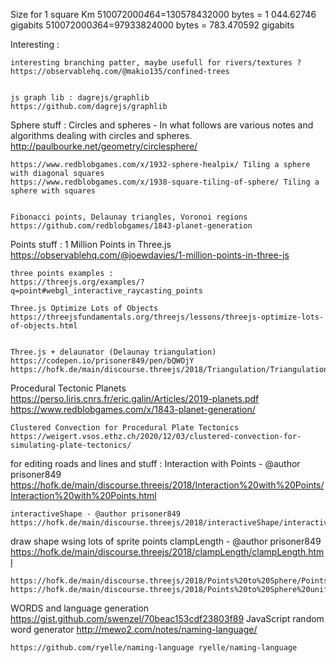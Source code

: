 Size for 1 square Km
510072000*4*64=130578432000 bytes = 1 044.62746 gigabits
510072000*3*64=97933824000 bytes = 783.470592 gigabits


Interesting :

    interesting branching patter, maybe usefull for rivers/textures ?
    https://observablehq.com/@makio135/confined-trees


    js graph lib : dagrejs/graphlib
    https://github.com/dagrejs/graphlib



Sphere stuff :
    Circles and spheres - In what follows are various notes and algorithms dealing with circles and spheres.
    http://paulbourke.net/geometry/circlesphere/

    https://www.redblobgames.com/x/1932-sphere-healpix/ Tiling a sphere with diagonal squares
    https://www.redblobgames.com/x/1938-square-tiling-of-sphere/ Tiling a sphere with squares


    Fibonacci points, Delaunay triangles, Voronoi regions
    https://github.com/redblobgames/1843-planet-generation


Points stuff :
    1 Million Points in Three.js
    https://observablehq.com/@joewdavies/1-million-points-in-three-js

    three points examples :
    https://threejs.org/examples/?q=point#webgl_interactive_raycasting_points

    Three.js Optimize Lots of Objects
    https://threejsfundamentals.org/threejs/lessons/threejs-optimize-lots-of-objects.html


    Three.js + delaunator (Delaunay triangulation)
    https://codepen.io/prisoner849/pen/bQWOjY
    https://hofk.de/main/discourse.threejs/2018/Triangulation/Triangulation.html



Procedural Tectonic Planets
    https://perso.liris.cnrs.fr/eric.galin/Articles/2019-planets.pdf
    https://www.redblobgames.com/x/1843-planet-generation/


    Clustered Convection for Procedural Plate Tectonics
    https://weigert.vsos.ethz.ch/2020/12/03/clustered-convection-for-simulating-plate-tectonics/



for editing roads and lines and stuff :
    Interaction with Points - @author prisoner849
    https://hofk.de/main/discourse.threejs/2018/Interaction%20with%20Points/Interaction%20with%20Points.html

    interactiveShape - @author prisoner849
    https://hofk.de/main/discourse.threejs/2018/interactiveShape/interactiveShape.html


draw shape wsing lots of sprite points
    clampLength - @author prisoner849
    https://hofk.de/main/discourse.threejs/2018/clampLength/clampLength.html

    https://hofk.de/main/discourse.threejs/2018/Points%20to%20Sphere/Points%20to%20Sphere.html
    https://hofk.de/main/discourse.threejs/2018/Points%20to%20Sphere%20uniformly/Points%20to%20Sphere%20uniformly.html



WORDS and language generation
    https://gist.github.com/swenzel/70beac153cdf23803f89 JavaScript random word generator
    http://mewo2.com/notes/naming-language/

    https://github.com/ryelle/naming-language ryelle/naming-language


